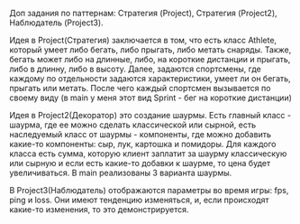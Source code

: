Доп задания по паттернам: Стратегия (Project), Стратегия (Project2), Наблюдатель (Project3).

Идея в Project(Стратегия) заключается в том, что есть класс Athlete, который умеет либо бегать, либо прыгать, либо метать снаряды. Также, бегать может либо на длинные, 
либо, на короткие дистанции и прыгать, либо в длинну, либо в высоту.
Далее, задаются спортсмены, где каждому по отдельности задаются характеристики, умеет ли он бегать, прыгать или метать. После чего каждый спортсмен вызывается по
своему виду (в main у меня этот вид Sprint - бег на короткие дистанции)

Идея в Project2(Декоратор) это создание шаурмы. Есть главный класс - шаурма, где ее можно сделать классической или сырной, есть наследуемый класс от шаурмы - компоненты,
где можно добавить какие-то компоненты: сыр, лук, картошка и помидоры. Для каждого класса есть сумма, которую клиент заплатит за шаурму классическую или сырную
и если есть какие-то добавки к шаурме, то цена будет увеличиваться. В main реализованы 3 варианта шаурмы.

В Project3(Наблюдатель) отображаются параметры во время игры: fps, ping и loss. Они имеют тенденцию изменяться, и, если происходят какие-то изменения, то это
демонстрируется.
